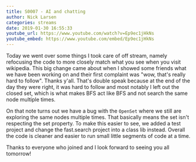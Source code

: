 ```yaml
---
title: S0007 - AI and chatting
author: Nick Larsen
categories: streams
date: 2019-01-30 16:55:33
youtube_url: https://www.youtube.com/watch?v=Ep9ec1jHkNs
youtube_embed: https://www.youtube.com/embed/Ep9ec1jHkNs
---
```


Today we went over some things I took care of off stream, namely refocusing the code to more closely match what you see when you visit wikipedia.  This big change came about when I showed some friends what we have been working on and their first complaint was "wow, that's really hard to follow".  Thanks y'all.  That's double speak because at the end of the day they were right, it was hard to follow and most notably I left out the closed set, which is what makes BFS act like BFS and not search the same node multiple times.

On that note turns out we have a bug with the `OpenSet` where we still are exploring the same nodes multiple times.  That basically means the set isn't respecting the set property.  To make this easier to see, we added a test project and change the fast.search project into a class lib instead.  Overall the code is cleaner and easier to run small little segments of code at a time.

Thanks to everyone who joined and I look forward to seeing you all tomorrow!
